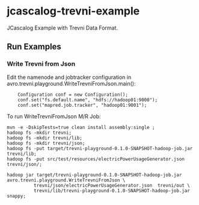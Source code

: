 # jcascalog-trevni-example

JCascalog Example with Trevni Data Format.

## Run Examples

### Write Trevni from Json
Edit the namenode and jobtracker configuration in avro.trevni.playground.WriteTrevniFromJson.main():
```
    Configuration conf = new Configuration();
    conf.set("fs.default.name", "hdfs://hadoop01:9000");
    conf.set("mapred.job.tracker", "hadoop01:9001");
```
   
To run WriteTrevniFromJson M/R Job:

```
mvn -e -DskipTests=true clean install assembly:single ;
hadoop fs -mkdir trevni;
hadoop fs -mkdir trevni/lib;
hadoop fs -mkdir trevni/json;
hadoop fs -put target/trevni-playground-0.1.0-SNAPSHOT-hadoop-job.jar trevni/lib;
hadoop fs -put src/test/resources/electricPowerUsageGenerator.json trevni/json/;
```

```
hadoop jar target/trevni-playground-0.1.0-SNAPSHOT-hadoop-job.jar avro.trevni.playground.WriteTrevniFromJson \
          trevni/json/electricPowerUsageGenerator.json  trevni/out \
          trevni/lib/trevni-playground-0.1.0-SNAPSHOT-hadoop-job.jar snappy;
```

